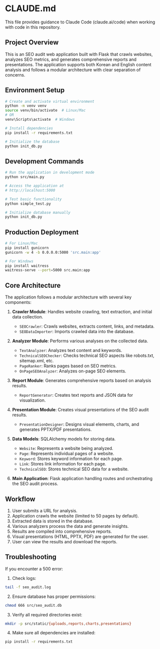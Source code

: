 # CLAUDE.md

This file provides guidance to Claude Code (claude.ai/code) when working with code in this repository.

## Project Overview

This is an SEO audit web application built with Flask that crawls websites, analyzes SEO metrics, and generates comprehensive reports and presentations. The application supports both Korean and English content analysis and follows a modular architecture with clear separation of concerns.

## Environment Setup

```bash
# Create and activate virtual environment
python -m venv venv
source venv/bin/activate  # Linux/Mac
# OR
venv\Scripts\activate  # Windows

# Install dependencies
pip install -r requirements.txt

# Initialize the database
python init_db.py
```

## Development Commands

```bash
# Run the application in development mode
python src/main.py

# Access the application at
# http://localhost:5000

# Test basic functionality
python simple_test.py

# Initialize database manually
python init_db.py
```

## Production Deployment

```bash
# For Linux/Mac
pip install gunicorn
gunicorn -w 4 -b 0.0.0.0:5000 'src.main:app'

# For Windows
pip install waitress
waitress-serve --port=5000 src.main:app
```

## Core Architecture

The application follows a modular architecture with several key components:

1. **Crawler Module**: Handles website crawling, text extraction, and initial data collection.
   - `SEOCrawler`: Crawls websites, extracts content, links, and metadata.
   - `SEODataImporter`: Imports crawled data into the database.

2. **Analyzer Module**: Performs various analyses on the collected data.
   - `TextAnalyzer`: Analyzes text content and keywords.
   - `TechnicalSEOChecker`: Checks technical SEO aspects like robots.txt, sitemap.xml, etc.
   - `PageRanker`: Ranks pages based on SEO metrics.
   - `OnPageSEOAnalyzer`: Analyzes on-page SEO elements.

3. **Report Module**: Generates comprehensive reports based on analysis results.
   - `ReportGenerator`: Creates text reports and JSON data for visualization.

4. **Presentation Module**: Creates visual presentations of the SEO audit results.
   - `PresentationDesigner`: Designs visual elements, charts, and generates PPTX/PDF presentations.

5. **Data Models**: SQLAlchemy models for storing data.
   - `Website`: Represents a website being analyzed.
   - `Page`: Represents individual pages of a website.
   - `Keyword`: Stores keyword information for each page.
   - `Link`: Stores link information for each page.
   - `TechnicalSEO`: Stores technical SEO data for a website.

6. **Main Application**: Flask application handling routes and orchestrating the SEO audit process.

## Workflow

1. User submits a URL for analysis.
2. Application crawls the website (limited to 50 pages by default).
3. Extracted data is stored in the database.
4. Various analyzers process the data and generate insights.
5. Results are compiled into comprehensive reports.
6. Visual presentations (HTML, PPTX, PDF) are generated for the user.
7. User can view the results and download the reports.

## Troubleshooting

If you encounter a 500 error:

1. Check logs:
```bash
tail -f seo_audit.log
```

2. Ensure database has proper permissions:
```bash
chmod 666 src/seo_audit.db
```

3. Verify all required directories exist:
```bash
mkdir -p src/static/{uploads,reports,charts,presentations}
```

4. Make sure all dependencies are installed:
```bash
pip install -r requirements.txt
```